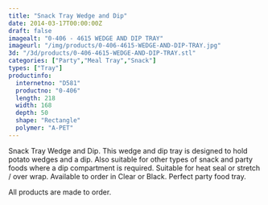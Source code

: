 ```yaml
---
title: "Snack Tray Wedge and Dip"
date: 2014-03-17T00:00:00Z
draft: false
imagealt: "0-406 - 4615 WEDGE AND DIP TRAY"
imageurl: "/img/products/0-406-4615-WEDGE-AND-DIP-TRAY.jpg"
3d: "/3d/products/0-406-4615-WEDGE-AND-DIP-TRAY.stl"
categories: ["Party","Meal Tray","Snack"]
types: ["Tray"]
productinfo:
  internetno: "D581"
  productno: "0-406"
  length: 218
  width: 168
  depth: 50
  shape: "Rectangle"
  polymer: "A-PET"
---
```

Snack Tray Wedge and Dip. This wedge and dip tray is designed to hold potato wedges and a dip. Also suitable for other types of snack and party foods where a dip compartment is required. Suitable for heat seal or stretch / over wrap. Available to order in Clear or Black. Perfect party food tray.

All products are made to order.
